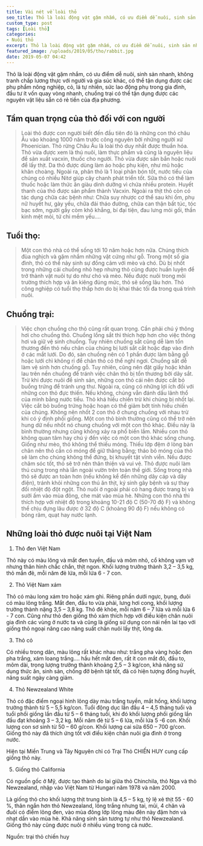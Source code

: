 ```yaml
---
title: Vài nét về loài thỏ
seo_title: Thỏ là loài động vật gặm nhắm, có ưu điểm dễ nuôi, sinh sản nhanh, không tranh chấp lương thực với người và gia súc khác
custom_type: post
tags: [Loài thỏ]
categories:
- Nuôi thỏ
excerpt: Thỏ là loài động vật gặm nhắm, có ưu điểm dễ nuôi, sinh sản nhanh, không tranh chấp lương thực với người và gia súc khác
featured_image: /uploads/2019/05/tho/rabbit.jpg
date: 2019-05-07 04:42
---
```


Thỏ là loài động vật gặm nhắm, có ưu điểm dễ nuôi, sinh sản nhanh, không tranh chấp lương thực với người và gia súc khác, có thể tận dụng được các phụ phẩm nông nghiệp, cỏ, lá tự nhiên, sức lao động phụ trong gia đình, đầu tư ít vốn quay vòng nhanh, chuồng trại có thể tận dụng được các nguyên vật liệu sẵn có rẻ tiền của địa phương.

## Tầm quan trọng của thỏ đối với con người

> Loài thỏ được con người biết đến đầu tiên đó là những con thỏ châu Âu vào khoảng 1000 năm trước công nguyên bởi những người xứ Phoenician. Thỏ rừng Châu Âu là loài thỏ duy nhất được thuần hóa. Thỏ vừa được xem là thú nuôi, làm thực phẩm và cũng là nguyên liệu để sản xuất vacxin, thuốc cho người.
> Thỏ vừa được săn bắn hoặc nuôi để lấy thịt. Da thỏ được dùng làm áo hoặc phụ kiện, như mũ hoặc khăn choàng. Ngoài ra, phân thỏ là 1 loại phân bón tốt, nước tiểu của chúng có nhiều Nitơ giúp cây chanh phát triển tốt. Sữa thỏ có thể làm thuốc hoặc làm thức ăn giàu dinh dưỡng vì chứa nhiều protein. Huyết thanh của thỏ được sản phẩm thành Vacxin. Ngoài ra thịt thỏ còn có tác dụng chữa các bệnh như: Chữa suy nhược cơ thể sau khi ốm, phụ nữ huyết hư, gày yếu, chữa đái tháo đường, chữa can thận bất túc, tóc bạc sớm, người gầy còm khô khẳng, bí đại tiện, đau lưng mỏi gối, thần kinh mệt mỏi, tứ chi mềm yếu….

## Tuổi thọ:
> Một con thỏ nhà có thể sống tới 10 năm hoặc hơn nữa. Chúng thích đùa nghịch và gặm nhắm những vật cứng như gỗ. Trong một số gia đình, thỏ có thể nảy sinh sự đồng cảm với mèo và chó. Dù bị nhốt trong những cái chuồng nhỏ hẹp nhưng thỏ cũng được huấn luyện để trở thành vật nuôi tự do như chó và mèo. Nếu được nuôi trong môi trường thích hợp và ăn kiêng đúng mức, thỏ sẽ sống lâu hơn. Thỏ công nghiệp có tuổi thọ thấp hơn do bị khai thác tối đa trong quá trình nuôi.

## Chuồng trại:
> Việc chọn chuồng cho thỏ cũng rất quan trọng. Cần phải chú ý thông hơi cho chuồng thỏ. Chuồng lồng sắt thì thích hợp hơn cho việc thông hơi và giữ vệ sinh chuồng. Tuy nhiên chuồng sắt cũng dễ làm tổn thương đến thỏ nếu chân của chúng bị lưới sắt cắt hoặc đạp vào đinh ở các mắt lưới. Do đó, sàn chuồng nên có 1 phần được làm bằng gỗ hoặc lưới chì không rỉ để chân thỏ có thể nghỉ ngơi. Chuồng sắt dễ làm vệ sinh hơn chuồng gỗ. Tuy nhiên, cũng nên đặt giấy hoặc khăn lau trên nền chuồng để tránh việc chân thỏ bị tổn thương bởi dây sắt.
> Trừ khi được nuôi để sinh sản, những con thỏ cái nên được cắt bỏ buồng trứng để tránh ung thư. Ngoài ra, cũng có những lợi ích đối với những con thỏ đực thiến. Nếu không, chúng vẫn đánh dấu lãnh thổ của mình bằng nước tiểu.
> Thỏ khá hiếu chiến trừ khi chúng bị nhốt lại. Việc cắt bỏ buồng trứng hoặc hoạn có thể giảm bớt tính hiếu chiến của chúng. Không nên nhốt 2 con thỏ ở chung chuồng với nhau trừ khi có ý định phối giống. Một con thỏ bình thường cũng có thể trở nên hung dữ nếu nhốt nó chung chuồng với một con thỏ khác. Điều này là bình thường nhưng cũng không xảy ra phổ biến lắm. Nhiều con thỏ không quan tâm hay chú ý đến việc có một con thỏ khác sống chung.
> Giống như mèo, thỏ không thể thiếu móng. Thiếu lớp đệm ở lòng bàn chân nên thỏ cần có móng để giữ thăng bằng; tháo bỏ móng của thỏ sẽ làm cho chúng không thể đứng, bị khuyết tật vĩnh viễn.
> Nếu được chăm sóc tốt, thỏ sẽ trở nên thân thiện và vui vẻ. Thỏ được nuôi làm thú cưng trong nhà lẫn ngoài vườn trên toàn thế giới. Sống trong nhà thỏ sẽ được an toàn hơn (nếu không kể đến những dây cáp và dây điện), tránh khỏi những con thú ăn thịt, ký sinh gây bệnh và sự thay đổi nhiệt độ đột ngột. Thỏ nuôi ở ngoài phải có hang được trang bị và sưởi ấm vào mùa đông, che mát vào mùa hè. Những con thỏ nhà thì thích hợp với nhiệt độ trong khoảng 10-21 độ C (50-70 độ F) và không thể chịu đựng lâu được ở 32 độ C (khoảng 90 độ F) nếu không có bóng râm, quạt hay nước lạnh.

## Những loài thỏ được nuôi tại Việt Nam

1. Thỏ đen Việt Nam

Thỏ này có màu lông và mắt đen tuyền, đầu và mõm nhỏ, cổ không vạm vỡ nhưng thân hình chắc chắn, thịt ngon. Khối lượng trưởng thành 3,2 – 3,5 kg, thỏ mắn đẻ, mỗi năm đẻ  lứa, mỗi lứa 6 - 7 con.

2. Thỏ Việt Nam xám

Thỏ có màu long xám tro hoặc xám ghi. Riêng phần dưới ngực, bụng, đuôi có màu lông trắng. Mắt đen, đầu to vừa phải, lưng hơi cong, khối lượng trưởng thành nặng 3,5 – 3,8 kg. Thỏ đẻ khỏe, mỗi năm 6 – 7 lứa và mỗi lứa 6 - 7 con.
Cũng như thỏ đen giống thỏ xám thích hợp với điều kiện chăn nuôi gia đình các vùng ở nước ta và cũng là giống sử dụng con nái nền lai tạo với giống thỏ ngoại nâng cao năng suất chăn nuôi lấy thịt, lông da.

3. Thỏ cỏ

Có nhiều trong dân, màu lông rất khác nhau như: trắng pha vàng hoặc đen pha trắng, xám loang trắng…. hầu hết mắt đen, rất ít con mắt đỏ, đầu to, mõm dài, trọng lượng trưởng thành khoảng 2,5 – 3 kg/con, khả năng sử dụng thức ăn, sinh sản, chống đỡ bệnh tật tốt, đã có hiện tượng đồng huyết, năng suất ngày càng giảm.

4. Thỏ Newzealand White

Thỏ có đặc điểm ngoại hình lông dày màu trắng tuyền, mắt hồng, khối lượng trưởng thành từ 5 – 5,5 kg/con. Tuổi động dục lần đầu 4 – 4,5 tháng tuổi và tuổi phối giống lần đầu từ 5 – 6 tháng tuổi, khi đó khối lượng phối giống lần đầu đạt khoảng 3 – 3,2 kg. Mỗi năm đẻ từ 5 – 6 lứa, mỗi lứa 5 -6 con. Khối lượng con sơ sinh từ 50 – 60 g/con. Khối lượng cai sữa 650 – 700 g/con. Giống thỏ này đã thích ứng tốt với điều kiện chăn nuôi gia đình ở trong nước.

Hiện tại Miền Trung và Tây Nguyên chỉ có Trại Thỏ CHIẾN HUY cung cấp giống thỏ này.

5. Giống thỏ California

Có nguồn gốc ở Mỹ, được tạo thành do lai giữa thỏ Chinchila, thỏ Nga và thỏ Newzealand, nhập vào Việt Nam từ Hungari năm 1978 và năm 2000.

Là giống thỏ cho khối lượng thịt trung bình là 4,5 – 5 kg, tỷ lệ xẻ thịt 55 - 60 %, thân ngắn hơn thỏ Newzealand, lông trắng nhưng tai, mũi, 4 chân và đuôi có điểm lông đen, vào mùa đông lớp lông màu đên này đậm hơn và nhạt dần vào mùa hè. Khả năng sinh sản tương tự như thỏ Newzealand. Giống thỏ này cũng được nuôi ở nhiều vùng trong cả nước.

Nguồn: trại thỏ chiến huy

